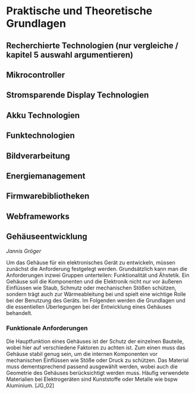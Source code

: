# Praktische und Theoretische Grundlagen

## Recherchierte Technologien (nur vergleiche / kapitel 5 auswahl argumentieren)

## Mikrocontroller

## Stromsparende Display Technologien

## Akku Technologien

## Funktechnologien

## Bildverarbeitung 

## Energiemanagement

## Firmwarebibliotheken

## Webframeworks 

## Gehäuseentwicklung 
_Jannis Gröger_

Um das Gehäuse für ein elektronisches Gerät zu entwickeln, müssen zunächst die Anforderung festgelegt werden. Grundsätzlich kann man die Anforderungen inzwei Gruppen unterteilen: Funktionalität und Ähstetik. Ein Gehäuse soll die Komponenten und die Elektronik nicht nur vor äußeren Einflüssen wie Staub, Schmutz oder mechanischen Stößen schützen, sondern trägt auch zur Wärmeableitung bei und spielt eine wichtige Rolle bei der Benutzung des Geräts. Im Folgenden werden die Grundlagen und die essentiellen Überlegungen bei der Entwicklung eines Gehäuses behandelt. 

### Funktionale Anforderungen 

Die Hauptfunktion eines Gehäuses ist der Schutz der einzelnen Bauteile, wobei hier auf verschiedene Faktoren zu achten ist. Zum einen muss das Gehäuse stabil genug sein, um die internen Komponenten vor mechanischen Einflüssen wie Stöße oder Druck zu schützen. Das Material muss dementsprechend passend ausgewählt werden, wobei auch die Geometrie des Gehäuses berücksichtigt werden muss. Häufig verwendete Materialien bei Elektrogeräten sind Kunststoffe oder Metalle wie bspw Aluminium. [JG_02]

  


